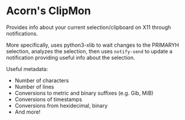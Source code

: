 # Acorn's ClipMon

Provides info about your current selection/clipboard on X11 through notifications.

More specifically, uses python3-xlib to wait changes to the PRIMARYH selection, analyzes the selection, then uses `notify-send` to update a notification providing useful info about the selection.

Useful metadata:
* Number of characters
* Number of lines
* Conversions to metric and binary suffixes (e.g. Gib, MiB)
* Conversions of timestamps
* Conversions from hexidecimal, binary
* And more!